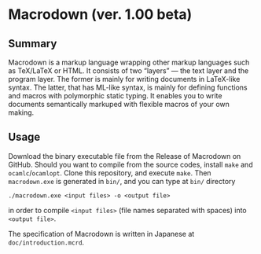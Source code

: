 # Macrodown (ver. 1.00 beta)

## Summary

Macrodown is a markup language wrapping other markup languages such as TeX/LaTeX or HTML.
It consists of two “layers” ― the text layer and the program layer.
The former is mainly for writing documents in LaTeX-like syntax.
The latter, that has ML-like syntax, is mainly for defining functions and macros
with polymorphic static typing.
It enables you to write documents semantically markuped with flexible macros of your own making.

## Usage

Download the binary executable file from the Release of Macrodown on GitHub.
Should you want to compile from the source codes,
install `make` and `ocamlc`/`ocamlopt`.
Clone this repository, and execute `make`.
Then `macrodown.exe` is generated in `bin/`, and you can type at `bin/` directory

    ./macrodown.exe <input files> -o <output file>

in order to compile `<input files>` (file names separated with spaces) into `<output file>`.

The specification of Macrodown is written in Japanese at `doc/introduction.mcrd`.
